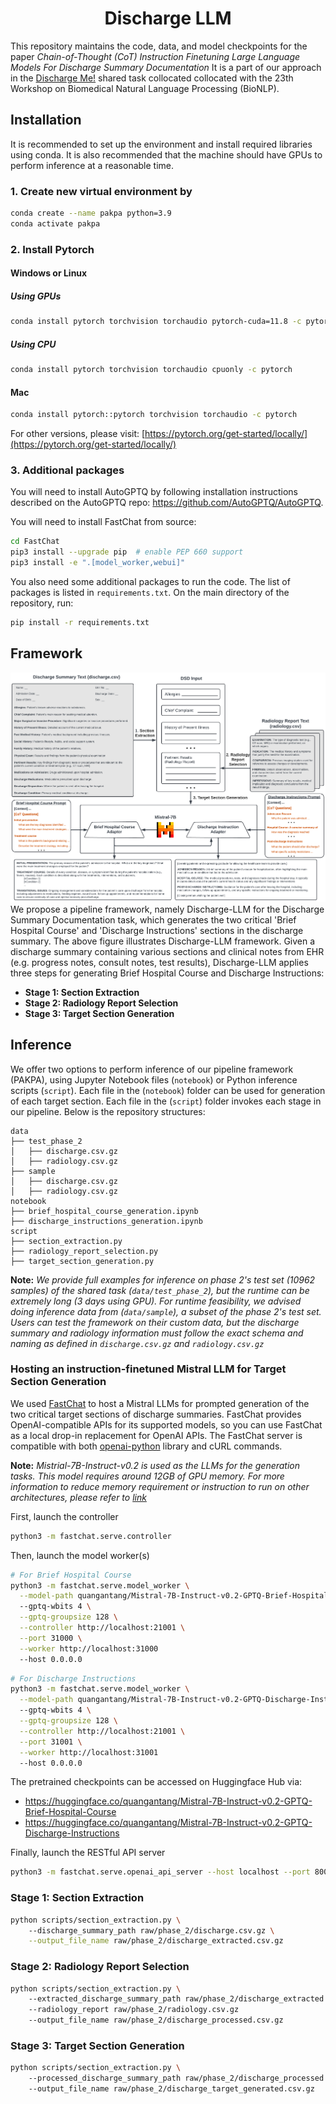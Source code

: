 <div align="center">

# Discharge LLM

</div>

This repository maintains the code, data, and model checkpoints for the paper *Chain-of-Thought (CoT) Instruction Finetuning Large Language Models For Discharge Summary Documentation*
It is a part of our approach in the [Discharge Me!](https://www.codabench.org/competitions/2008/) shared task collocated collocated with the 23th Workshop on Biomedical Natural Language Processing (BioNLP).

## Installation
It is recommended to set up the environment and install required libraries using conda. 
It is also recommended that the machine should have GPUs to perform inference at a reasonable time.  
### 1. Create new virtual environment by
```bash
conda create --name pakpa python=3.9
conda activate pakpa
```
### 2. Install Pytorch
#### Windows or Linux
##### Using GPUs
```bash
conda install pytorch torchvision torchaudio pytorch-cuda=11.8 -c pytorch -c nvidia
```
##### Using CPU
```bash
conda install pytorch torchvision torchaudio cpuonly -c pytorch
```
#### Mac
```bash
conda install pytorch::pytorch torchvision torchaudio -c pytorch
```
For other versions, please visit: [https://pytorch.org/get-started/locally/](https://pytorch.org/get-started/locally/)

### 3. Additional packages
You will need to install AutoGPTQ by following installation instructions described on the AutoGPTQ repo: https://github.com/AutoGPTQ/AutoGPTQ.

You will need to install FastChat from source:
```bash
cd FastChat
pip3 install --upgrade pip  # enable PEP 660 support
pip3 install -e ".[model_worker,webui]"
```

You also need some additional packages to run the code. The list of packages is listed in ```requirements.txt```. On the main directory of the repository, run:
```bash
pip install -r requirements.txt
```

## Framework
![Model architecture](Discharge_LLM_Diagram.png)
We propose a pipeline framework, namely Discharge-LLM for the Discharge Summary Documentation task, which generates the two critical 'Brief Hospital Course' and 'Discharge Instructions' sections in the discharge summary. 
The above figure illustrates Discharge-LLM framework. 
Given a discharge summary containing various sections and clinical notes from EHR (e.g. progress notes, consult notes, test results), 
Discharge-LLM applies three steps for generating Brief Hospital Course and Discharge Instructions:
- **Stage 1: Section Extraction**
- **Stage 2: Radiology Report Selection**
- **Stage 3: Target Section Generation**

## Inference
We offer two options to perform inference of our pipeline framework (PAKPA), using Jupyter Notebook files (```notebook```) or Python inference scripts (```script```).
Each file in the (```notebook```) folder can be used for generation of each target section.
Each file in the (```script```) folder invokes each stage in our pipeline.
Below is the repository structures:
```
data
├── test_phase_2
│   ├── discharge.csv.gz
│   ├── radiology.csv.gz
├── sample
│   ├── discharge.csv.gz
│   ├── radiology.csv.gz
notebook
├── brief_hospital_course_generation.ipynb
├── discharge_instructions_generation.ipynb
script
├── section_extraction.py
├── radiology_report_selection.py
├── target_section_generation.py
```

**Note:** *We provide full examples for inference on phase 2's test set (10962 samples) of the shared task (```data/test_phase_2```), but the runtime can be extremely long (3 days using GPU). 
For runtime feasibility, we advised doing inference data from (```data/sample```), a subset of the phase 2's test set.
Users can test the framework on their custom data, but the discharge summary and radiology information 
must follow the exact schema and naming as defined in ```discharge.csv.gz``` and ```radiology.csv.gz```*


### Hosting an instruction-finetuned Mistral LLM for Target Section Generation
We used [FastChat](https://github.com/lm-sys/FastChat/tree/main) to host a Mistral LLMs for prompted generation of the two critical target sections of discharge summaries.
FastChat provides OpenAI-compatible APIs for its supported models, so you can use FastChat as a local drop-in replacement for OpenAI APIs.
The FastChat server is compatible with both [openai-python](https://github.com/openai/openai-python) library and cURL commands.

**Note:** *Mistrial-7B-Instruct-v0.2 is used as the LLMs for the generation tasks. This model requires around 12GB of GPU memory.
For more information to reduce memory requirement or instruction to run on other architectures, please refer to [link](https://github.com/lm-sys/FastChat/tree/main?tab=readme-ov-file#inference-with-command-line-interface)*

First, launch the controller
```bash
python3 -m fastchat.serve.controller
```

Then, launch the model worker(s)

```bash
# For Brief Hospital Course
python3 -m fastchat.serve.model_worker \
  --model-path quangantang/Mistral-7B-Instruct-v0.2-GPTQ-Brief-Hospital-Course \ 
  --gptq-wbits 4 \
  --gptq-groupsize 128 \
  --controller http://localhost:21001 \
  --port 31000 \
  --worker http://localhost:31000
  --host 0.0.0.0
```

```bash
# For Discharge Instructions
python3 -m fastchat.serve.model_worker \
  --model-path quangantang/Mistral-7B-Instruct-v0.2-GPTQ-Discharge-Instructions \ 
  --gptq-wbits 4 \
  --gptq-groupsize 128 \
  --controller http://localhost:21001 \
  --port 31001 \
  --worker http://localhost:31001
  --host 0.0.0.0
```

The pretrained checkpoints can be accessed on Huggingface Hub via:
- https://huggingface.co/quangantang/Mistral-7B-Instruct-v0.2-GPTQ-Brief-Hospital-Course
- https://huggingface.co/quangantang/Mistral-7B-Instruct-v0.2-GPTQ-Discharge-Instructions

Finally, launch the RESTful API server

```bash
python3 -m fastchat.serve.openai_api_server --host localhost --port 8000
```

### Stage 1: Section Extraction
```bash
python scripts/section_extraction.py \ 
    --discharge_summary_path raw/phase_2/discharge.csv.gz \
    --output_file_name raw/phase_2/discharge_extracted.csv.gz
```

### Stage 2: Radiology Report Selection
```bash
python scripts/section_extraction.py \ 
    --extracted_discharge_summary_path raw/phase_2/discharge_extracted.csv.gz
    --radiology_report raw/phase_2/radiology.csv.gz
    --output_file_name raw/phase_2/discharge_processed.csv.gz
```

### Stage 3: Target Section Generation
```bash
python scripts/section_extraction.py \ 
    --processed_discharge_summary_path raw/phase_2/discharge_processed.csv.gz
    --output_file_name raw/phase_2/discharge_target_generated.csv.gz
```